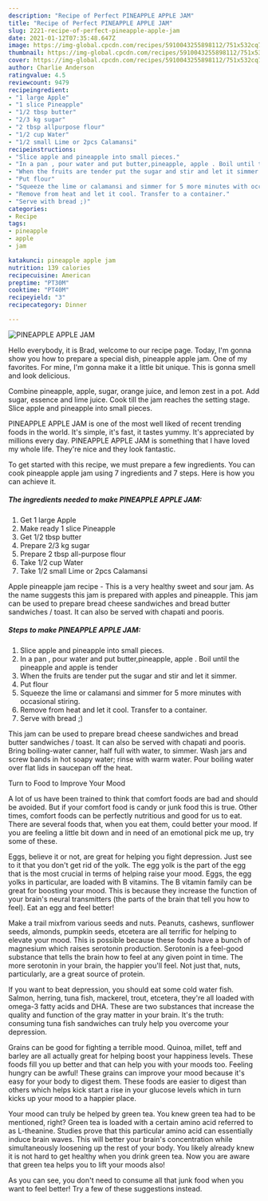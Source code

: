 ```yaml
---
description: "Recipe of Perfect PINEAPPLE APPLE JAM"
title: "Recipe of Perfect PINEAPPLE APPLE JAM"
slug: 2221-recipe-of-perfect-pineapple-apple-jam
date: 2021-01-12T07:35:48.647Z
image: https://img-global.cpcdn.com/recipes/5910043255898112/751x532cq70/pineapple-apple-jam-recipe-main-photo.jpg
thumbnail: https://img-global.cpcdn.com/recipes/5910043255898112/751x532cq70/pineapple-apple-jam-recipe-main-photo.jpg
cover: https://img-global.cpcdn.com/recipes/5910043255898112/751x532cq70/pineapple-apple-jam-recipe-main-photo.jpg
author: Charlie Anderson
ratingvalue: 4.5
reviewcount: 9479
recipeingredient:
- "1 large Apple"
- "1 slice Pineapple"
- "1/2 tbsp butter"
- "2/3 kg sugar"
- "2 tbsp allpurpose flour"
- "1/2 cup Water"
- "1/2 small Lime or 2pcs Calamansi"
recipeinstructions:
- "Slice apple and pineapple into small pieces."
- "In a pan , pour water and put butter,pineapple, apple . Boil until the  pineapple and apple is tender"
- "When the fruits are tender put the sugar and stir and let it simmer."
- "Put flour"
- "Squeeze the lime or calamansi and simmer for 5 more minutes with occasional stiring."
- "Remove from heat and let it cool. Transfer to a container."
- "Serve with bread ;)"
categories:
- Recipe
tags:
- pineapple
- apple
- jam

katakunci: pineapple apple jam 
nutrition: 139 calories
recipecuisine: American
preptime: "PT30M"
cooktime: "PT40M"
recipeyield: "3"
recipecategory: Dinner

---
```



![PINEAPPLE APPLE JAM](https://img-global.cpcdn.com/recipes/5910043255898112/751x532cq70/pineapple-apple-jam-recipe-main-photo.jpg)

Hello everybody, it is Brad, welcome to our recipe page. Today, I'm gonna show you how to prepare a special dish, pineapple apple jam. One of my favorites. For mine, I'm gonna make it a little bit unique. This is gonna smell and look delicious.

Combine pineapple, apple, sugar, orange juice, and lemon zest in a pot. Add sugar, essence and lime juice. Cook till the jam reaches the setting stage. Slice apple and pineapple into small pieces.

PINEAPPLE APPLE JAM is one of the most well liked of recent trending foods in the world. It's simple, it's fast, it tastes yummy. It's appreciated by millions every day. PINEAPPLE APPLE JAM is something that I have loved my whole life. They're nice and they look fantastic.


To get started with this recipe, we must prepare a few ingredients. You can cook pineapple apple jam using 7 ingredients and 7 steps. Here is how you can achieve it.

<!--inarticleads1-->

##### The ingredients needed to make PINEAPPLE APPLE JAM:

1. Get 1 large Apple
1. Make ready 1 slice Pineapple
1. Get 1/2 tbsp butter
1. Prepare 2/3 kg sugar
1. Prepare 2 tbsp all-purpose flour
1. Take 1/2 cup Water
1. Take 1/2 small Lime or 2pcs Calamansi


Apple pineapple jam recipe - This is a very healthy sweet and sour jam. As the name suggests this jam is prepared with apples and pineapple. This jam can be used to prepare bread cheese sandwiches and bread butter sandwiches / toast. It can also be served with chapati and pooris. 

<!--inarticleads2-->

##### Steps to make PINEAPPLE APPLE JAM:

1. Slice apple and pineapple into small pieces.
1. In a pan , pour water and put butter,pineapple, apple . Boil until the  pineapple and apple is tender
1. When the fruits are tender put the sugar and stir and let it simmer.
1. Put flour
1. Squeeze the lime or calamansi and simmer for 5 more minutes with occasional stiring.
1. Remove from heat and let it cool. Transfer to a container.
1. Serve with bread ;)


This jam can be used to prepare bread cheese sandwiches and bread butter sandwiches / toast. It can also be served with chapati and pooris. Bring boiling-water canner, half full with water, to simmer. Wash jars and screw bands in hot soapy water; rinse with warm water. Pour boiling water over flat lids in saucepan off the heat. 

Turn to Food to Improve Your Mood


A lot of us have been trained to think that comfort foods are bad and should be avoided. But if your comfort food is candy or junk food this is true. Other times, comfort foods can be perfectly nutritious and good for us to eat. There are several foods that, when you eat them, could better your mood. If you are feeling a little bit down and in need of an emotional pick me up, try some of these.

Eggs, believe it or not, are great for helping you fight depression. Just see to it that you don't get rid of the yolk. The egg yolk is the part of the egg that is the most crucial in terms of helping raise your mood. Eggs, the egg yolks in particular, are loaded with B vitamins. The B vitamin family can be great for boosting your mood. This is because they increase the function of your brain's neural transmitters (the parts of the brain that tell you how to feel). Eat an egg and feel better!

Make a trail mixfrom various seeds and nuts. Peanuts, cashews, sunflower seeds, almonds, pumpkin seeds, etcetera are all terrific for helping to elevate your mood. This is possible because these foods have a bunch of magnesium which raises serotonin production. Serotonin is a feel-good substance that tells the brain how to feel at any given point in time. The more serotonin in your brain, the happier you'll feel. Not just that, nuts, particularly, are a great source of protein.

If you want to beat depression, you should eat some cold water fish. Salmon, herring, tuna fish, mackerel, trout, etcetera, they're all loaded with omega-3 fatty acids and DHA. These are two substances that increase the quality and function of the gray matter in your brain. It's the truth: consuming tuna fish sandwiches can truly help you overcome your depression. 

Grains can be good for fighting a terrible mood. Quinoa, millet, teff and barley are all actually great for helping boost your happiness levels. These foods fill you up better and that can help you with your moods too. Feeling hungry can be awful! These grains can improve your mood because it's easy for your body to digest them. These foods are easier to digest than others which helps kick start a rise in your glucose levels which in turn kicks up your mood to a happier place.

Your mood can truly be helped by green tea. You knew green tea had to be mentioned, right? Green tea is loaded with a certain amino acid referred to as L-theanine. Studies prove that this particular amino acid can essentially induce brain waves. This will better your brain's concentration while simultaneously loosening up the rest of your body. You likely already knew it is not hard to get healthy when you drink green tea. Now you are aware that green tea helps you to lift your moods also!

As you can see, you don't need to consume all that junk food when you want to feel better! Try  a few  of  these  suggestions  instead.

